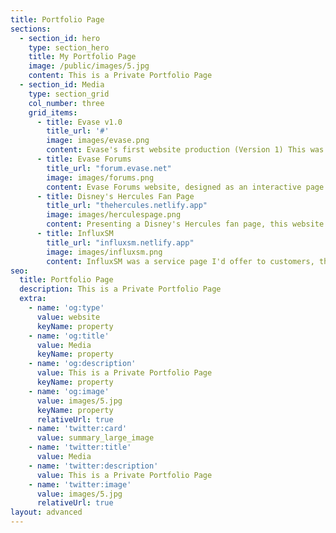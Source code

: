 ```yaml
---
title: Portfolio Page
sections:
  - section_id: hero
    type: section_hero
    title: My Portfolio Page
    image: /public/images/5.jpg
    content: This is a Private Portfolio Page
  - section_id: Media
    type: section_grid
    col_number: three
    grid_items:
      - title: Evase v1.0
        title_url: '#' 
        image: images/evase.png
        content: Evase's first website production (Version 1) This was later revamped 2 years later to the current version running. 
      - title: Evase Forums
        title_url: "forum.evase.net"
        image: images/forums.png
        content: Evase Forums website, designed as an interactive page for users and staff to communicate.
      - title: Disney's Hercules Fan Page
        title_url: "thehercules.netlify.app"
        image: images/herculespage.png
        content: Presenting a Disney's Hercules fan page, this website was created purely as a hobby, designed to challenge my understanding of coding. 
      - title: InfluxSM
        title_url: "influxsm.netlify.app"
        image: images/influxsm.png
        content: InfluxSM was a service page I'd offer to customers, this included natural social media account growth and digital marketing.   
seo:
  title: Portfolio Page
  description: This is a Private Portfolio Page
  extra:
    - name: 'og:type'
      value: website
      keyName: property
    - name: 'og:title'
      value: Media
      keyName: property
    - name: 'og:description'
      value: This is a Private Portfolio Page
      keyName: property
    - name: 'og:image'
      value: images/5.jpg
      keyName: property
      relativeUrl: true
    - name: 'twitter:card'
      value: summary_large_image
    - name: 'twitter:title'
      value: Media
    - name: 'twitter:description'
      value: This is a Private Portfolio Page
    - name: 'twitter:image'
      value: images/5.jpg
      relativeUrl: true
layout: advanced
---
```

